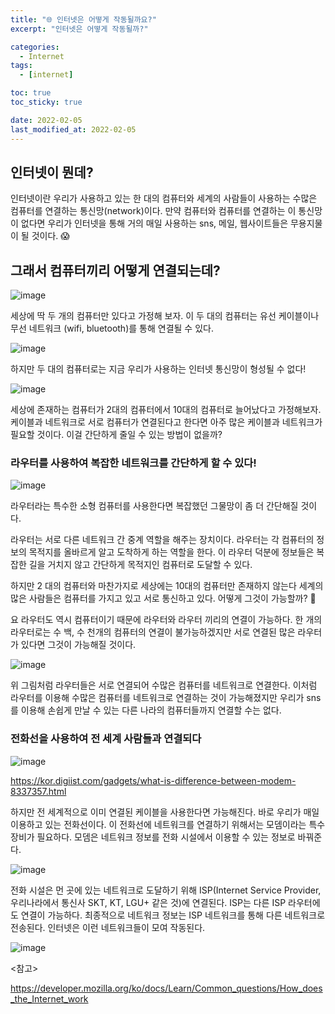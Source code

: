 ```yaml
---
title: "🌐 인터넷은 어떻게 작동될까요?"
excerpt: "인터넷은 어떻게 작동될까?"

categories:
  - Internet
tags:
  - [internet]

toc: true
toc_sticky: true

date: 2022-02-05
last_modified_at: 2022-02-05
---
```


## 인터넷이 뭔데?

인터넷이란 우리가 사용하고 있는 한 대의 컴퓨터와 세계의 사람들이 사용하는 수많은 컴퓨터를 연결하는 통신망(network)이다. 만약 컴퓨터와 컴퓨터를 연결하는 이 통신망이 없다면 우리가 인터넷을 통해 거의 매일 사용하는 sns, 메일, 웹사이트들은 무용지물이 될 것이다. 😱


## 그래서 컴퓨터끼리 어떻게 연결되는데?

![image](https://user-images.githubusercontent.com/73830753/152638120-78965e3c-7e7e-48c9-ab44-46773654984a.png)


세상에 딱 두 개의 컴퓨터만 있다고 가정해 보자. 이 두 대의 컴퓨터는 유선 케이블이나 무선 네트워크 (wifi, bluetooth)를 통해 연결될 수 있다. 


![image](https://user-images.githubusercontent.com/73830753/152639150-44634a96-c3b6-4d96-ac84-572046a13e04.png)


하지만 두 대의 컴퓨터로는 지금 우리가 사용하는 인터넷 통신망이 형성될 수 없다!


![image](https://user-images.githubusercontent.com/73830753/152638241-d4f449a9-f1e5-4586-9458-746d732ce428.png)

세상에 존재하는 컴퓨터가 2대의 컴퓨터에서 10대의 컴퓨터로 늘어났다고 가정해보자. 케이블과 네트워크로 서로 컴퓨터가 연결된다고 한다면 아주 많은 케이블과 네트워크가 필요할 것이다. 이걸 간단하게 줄일 수 있는 방법이 없을까?

### 라우터를 사용하여 복잡한 네트워크를 간단하게 할 수 있다!

![image](https://user-images.githubusercontent.com/73830753/152639171-05eb7fc1-c1f1-425a-9b3c-ca27cfc2e9b4.png)

라우터라는 특수한 소형 컴퓨터를 사용한다면 복잡했던 그물망이 좀 더 간단해질 것이다. 


라우터는 서로 다른 네트워크 간 중계 역할을 해주는 장치이다. 라우터는 각 컴퓨터의 정보의 목적지를 올바르게 알고 도착하게 하는 역할을 한다. 이 라우터 덕분에 정보들은 복잡한 길을 거치지 않고 간단하게 목적지인 컴퓨터로 도달할 수 있다.

하지만 2 대의 컴퓨터와 마찬가지로 세상에는 10대의 컴퓨터만 존재하지 않는다 세계의 많은 사람들은 컴퓨터를 가지고 있고 서로 통신하고 있다. 어떻게 그것이 가능할까? 🤔

요 라우터도 역시 컴퓨터이기 때문에 라우터와 라우터 끼리의 연결이 가능하다. 한 개의 라우터로는 수 백, 수 천개의 컴퓨터의 연결이 불가능하겠지만 서로 연결된 많은 라우터가 있다면 그것이 가능해질 것이다. 

![image](https://user-images.githubusercontent.com/73830753/152638435-c9d7136c-e1de-499a-b1e2-fb4b7e034ff9.png)

위 그림처럼 라우터들은 서로 연결되어 수많은 컴퓨터를 네트워크로 연결한다. 이처럼 라우터를 이용해 수많은 컴퓨터를 네트워크로 연결하는 것이 가능해졌지만 우리가 sns를 이용해 손쉽게 만날 수 있는 다른 나라의 컴퓨터들까지 연결할 수는 없다. 

### 전화선을 사용하여 전 세계 사람들과 연결되다

![image](https://user-images.githubusercontent.com/73830753/152638554-cd655283-01ab-4dca-ad5f-3f88eb034a55.png)

https://kor.digiist.com/gadgets/what-is-difference-between-modem-8337357.html

하지만 전 세계적으로 이미 연결된 케이블을 사용한다면 가능해진다. 바로 우리가 매일 이용하고 있는 전화선이다. 이 전화선에 네트워크를 연결하기 위해서는 모뎀이라는 특수 장비가 필요하다. 모뎀은 네트워크 정보를 전화 시설에서 이용할 수 있는 정보로 바꿔준다.


![image](https://user-images.githubusercontent.com/73830753/152638737-c9b1b663-4941-42c7-9983-a354a7ff655b.png)

전화 시설은 먼 곳에 있는 네트워크로 도달하기 위해 ISP(Internet Service Provider, 우리나라에서 통신사 SKT, KT, LGU+ 같은 것)에 연결된다. ISP는 다른 ISP 라우터에도 연결이 가능하다. 최종적으로 네트워크 정보는 ISP 네트워크를 통해 다른 네트워크로 전송된다. 인터넷은 이런 네트워크들이 모여 작동된다. 

![image](https://user-images.githubusercontent.com/73830753/152639004-11019e03-8c76-41cf-9336-1b4b3ed559cd.png)

<참고>

https://developer.mozilla.org/ko/docs/Learn/Common_questions/How_does_the_Internet_work